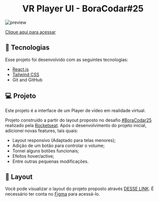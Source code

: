 <h1 align="center"> VR Player UI - BoraCodar#25 </h1>

![preview](./.github/preview.png)

[Clique aqui para acessar](https://vr-player-ui.vercel.app/)

## 🚀 Tecnologias

Esse projeto foi desenvolvido com as seguintes tecnologias:

- [React.js](https://react.dev/)
- [Tailwind CSS](https://tailwindcss.com/)
- Git and GitHub

## 💻 Projeto

Este projeto é a interface de um Player de vídeo em realidade virtual.<br>

Projeto construído a partir do layout proposto no desafio [#BoraCodar25](https://boracodar.dev/) realizado pela [Rocketseat](https://rocketseat.com.br).
Após o desenvolvimento do projeto inicial, adicionei novas features, tais quais:

- Layout responsivo (Adaptado para telas menores);
- Adição de um botão para controlar o volume;
- Tornei alguns botões funcionais;
- Efeitos hover/active;
- Entre outras pequenas modificações.

## 🔖 Layout

Você pode visualizar o layout do projeto proposto através [DESSE LINK](https://www.figma.com/community/file/1253345035290143826). É necessário ter conta no [Figma](https://figma.com) para acessá-lo.